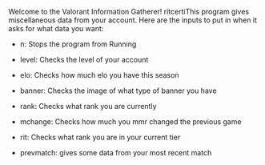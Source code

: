 Welcome to the Valorant Information Gatherer! ritcertiThis program gives miscellaneous data from your account.
Here are the inputs to put in when it asks for what data you want:

- n: Stops the program from Running

- level: Checks the level of your account

- elo: Checks how much elo you have this season

- banner: Checks the image of what type of banner you have

- rank: Checks what rank you are currently

- mchange: Checks how much you mmr changed the previous game

- rit: Checks what rank you are in your current tier

- prevmatch: gives some data from your most recent match